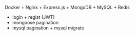 Docker + Nginx + Express.js + MongoDB + MySQL + Redis

- login + regist (JWT)
- mongoose pagination
- mysql pagination + mysql migrate